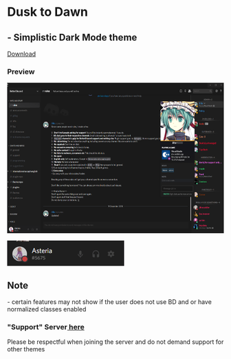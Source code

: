 <h1>Dusk to Dawn </h1>
<h2> - Simplistic Dark Mode theme </h2>
<a href="https://betterdiscord.net/ghdl?id=2718"> Download </a>
<h3> Preview </h3>
<img src="/SourceCodes/src/Screenshot_42.png" width="600px" height="350px" </img>

<img src="/SourceCodes/src/2019-01-20_23-42-56.gif"> </img>

<h2>Note</h2>
<p>- certain features may not show if the user does not use BD and or have normalized classes enabled </p>

<h3>"Support" Server<a href="https://discord.gg/QRxZPvc"> here </a> </h3>
<p> Please be respectful when joining the server and do not demand support for other themes</p>
